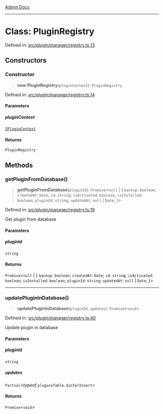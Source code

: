 [Admin Docs](/)

***

# Class: PluginRegistry

Defined in: [src/plugin/manager/registry.ts:13](https://github.com/Sourya07/talawa-api/blob/2dc82649c98e5346c00cdf926fe1d0bc13ec1544/src/plugin/manager/registry.ts#L13)

## Constructors

### Constructor

> **new PluginRegistry**(`pluginContext`): `PluginRegistry`

Defined in: [src/plugin/manager/registry.ts:14](https://github.com/Sourya07/talawa-api/blob/2dc82649c98e5346c00cdf926fe1d0bc13ec1544/src/plugin/manager/registry.ts#L14)

#### Parameters

##### pluginContext

[`IPluginContext`](../../../types/interfaces/IPluginContext.md)

#### Returns

`PluginRegistry`

## Methods

### getPluginFromDatabase()

> **getPluginFromDatabase**(`pluginId`): `Promise`\<`null` \| \{ `backup`: `boolean`; `createdAt`: `Date`; `id`: `string`; `isActivated`: `boolean`; `isInstalled`: `boolean`; `pluginId`: `string`; `updatedAt`: `null` \| `Date`; \}\>

Defined in: [src/plugin/manager/registry.ts:19](https://github.com/Sourya07/talawa-api/blob/2dc82649c98e5346c00cdf926fe1d0bc13ec1544/src/plugin/manager/registry.ts#L19)

Get plugin from database

#### Parameters

##### pluginId

`string`

#### Returns

`Promise`\<`null` \| \{ `backup`: `boolean`; `createdAt`: `Date`; `id`: `string`; `isActivated`: `boolean`; `isInstalled`: `boolean`; `pluginId`: `string`; `updatedAt`: `null` \| `Date`; \}\>

***

### updatePluginInDatabase()

> **updatePluginInDatabase**(`pluginId`, `updates`): `Promise`\<`void`\>

Defined in: [src/plugin/manager/registry.ts:40](https://github.com/Sourya07/talawa-api/blob/2dc82649c98e5346c00cdf926fe1d0bc13ec1544/src/plugin/manager/registry.ts#L40)

Update plugin in database

#### Parameters

##### pluginId

`string`

##### updates

`Partial`\<*typeof* `pluginsTable.$inferInsert`\>

#### Returns

`Promise`\<`void`\>
